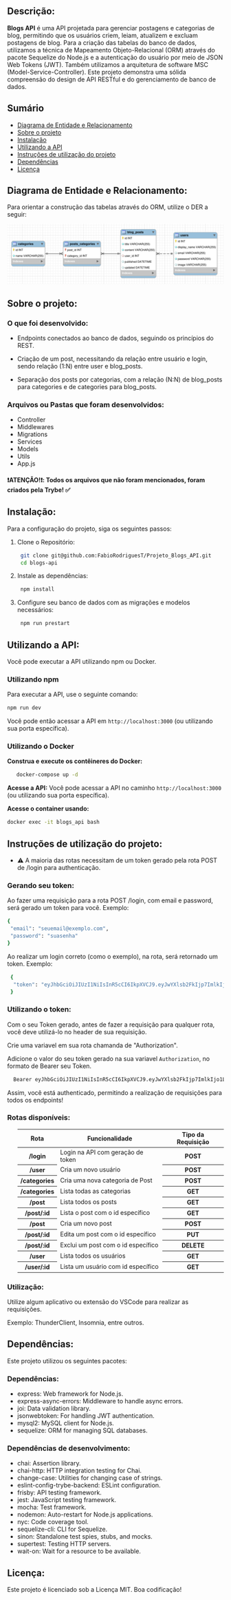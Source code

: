 ## Descrição:
**Blogs API** é uma API projetada para gerenciar postagens e categorias de blog, permitindo que os usuários criem, leiam, atualizem e excluam postagens de blog. 
Para a criação das tabelas do banco de dados, utilizamos a técnica de Mapeamento Objeto-Relacional (ORM) através do pacote Sequelize do Node.js e a autenticação do usuário por meio de JSON Web Tokens (JWT). 
Também utilizamos a arquitetura de software MSC (Model-Service-Controller). 
Este projeto demonstra uma sólida compreensão do design de API RESTful e do gerenciamento de banco de dados.


## Sumário
- [Diagrama de Entidade e Relacionamento](#Diagrama-de-Entidade-e-Relacionamento)
- [Sobre o projeto](#Sobre-o-projeto)
- [Instalação](#Instalação)
- [Utilizando a API](#Utilizando-a-API)
- [Instruções de utilização do projeto](#Instruções-de-utilização-do-projeto)
- [Dependências](#Dependências)
- [Licença](#Licença)



## Diagrama de Entidade e Relacionamento:
Para orientar a construção das tabelas através do ORM, utilize o DER a seguir:

 ![Diagrama de Entidade do Blogs-API](./blogs_api_database.png)

## Sobre o projeto:
### O que foi desenvolvido:

- Endpoints conectados ao banco de dados, seguindo os princípios do REST.

- Criação de um post, necessitando da relação entre usuário e login, sendo relação (1:N) entre user e blog_posts.
 
- Separação dos posts por categorias, com a relação (N:N) de blog_posts para categories e de categories para blog_posts.
 
### Arquivos ou Pastas que foram desenvolvidos:
- Controller
- Middlewares
- Migrations
- Services
- Models
- Utils
- App.js



#### :heavy_exclamation_mark:ATENÇÃO!:heavy_exclamation_mark:: Todos os arquivos que não foram mencionados, foram criados pela Trybe! :white_check_mark:

## Instalação:

Para a configuração do projeto, siga os seguintes passos:

<ol>
 <li>
  <p>Clone o Repositório:</p>

  ```bash
   git clone git@github.com:FabioRodriguesT/Projeto_Blogs_API.git
   cd blogs-api
  ``` 
 </li>
 <li>
  <p>Instale as dependências:</p>
  
  ```bash
   npm install
   ``` 
 </li>
 <li>
  <p>
   Configure seu banco de dados com as migrações e modelos necessários:
  </p>
  
  ```bash
   npm run prestart
   ```
 </li> 
</ol>

## Utilizando a API:

Você pode executar a API utilizando npm ou Docker.

### Utilizando npm

Para executar a API, use o seguinte comando:

```bash
npm run dev
```
Você pode então acessar a API em `http://localhost:3000` (ou utilizando sua porta específica).

### Utilizando o Docker


<strong>Construa e execute os contêineres do Docker:</strong>
  
```bash
   docker-compose up -d
```   

<strong>Acesse a API:</strong>  Você pode acessar a API no caminho `http://localhost:3000` (ou utilizando sua porta específica).

<strong>Acesse o container usando:</strong>  
```bash
docker exec -it blogs_api bash
```

## Instruções de utilização do projeto:
- ⚠️ A maioria das rotas necessitam de um token gerado pela rota POST de /login para authenticação.

### Gerando seu token:

Ao fazer uma requisição para a rota POST /login, com email e password, será gerado um token para você. Exemplo:

```bash
{
 "email": "seuemail@exemplo.com",
 "password": "suasenha"
}
```

Ao realizar um login correto (como o exemplo), na rota, será retornado um token. Exemplo:

```bash
 {
  "token": "eyJhbGciOiJIUzI1NiIsInR5cCI6IkpXVCJ9.eyJwYXlsb2FkIjp7ImlkIjo1LCJkaXNwbGF5TmFtZSI6InVzdWFyaW8gZGUgdGVzdGUiLCJlbWFpbCI6InRlc3RlQGVtYWlsLmNvbSIsImltYWdlIjoibnVsbCJ9LCJpYXQiOjE2MjAyNDQxODcsImV4cCI6MTYyMDY3NjE4N30.Roc4byj6mYakYqd9LTCozU1hd9k_Vw5I WKGL4hcCVG8"
 }
 ```

### Utilizando o token:
Com o seu Token gerado, antes de fazer a requisição para qualquer rota, você deve utilizá-lo no header de sua requisição.

Crie uma variavel em sua rota chamanda de "Authorization".
 
Adicione o valor do seu token gerado na sua variavel `Authorization`,  no formato de Bearer seu Token.
 
```bash
  Bearer eyJhbGciOiJIUzI1NiIsInR5cCI6IkpXVCJ9.eyJwYXlsb2FkIjp7ImlkIjo1LCJkaXNwbGF5TmFtZSI6InVzdWFyaW8gZGUgdGVzdGUiLCJlbWFpbCI6InRlc3RlQGVtYWlsLmNvbSIsImltYWdlIjoibnVsbCJ9LCJpYXQiOjE2MjAyNDQxODcsImV4cCI6MTYyMDY3NjE4N30.Roc4byj6mYakYqd9LTCozU1hd9k_Vw5IWKGL4hcCVG8
```
Assim, você está authenticado, permitindo a realização de requisições para todos os endpoints!


### Rotas disponíveis:
<ol>
 <table> 
  <thead>
   <th>Rota</th>
   <th>Funcionalidade</th>
   <th>Tipo da Requisição</th>
  </thead>
  <tbody>
   
   <tr>
    <th>/login</th>
    <td>Login na API com geração de token</td>
    <th>POST</th>
   </tr>
   
   <tr>
    <th>/user</th>
    <td>Cria um novo usuário</td>
    <th>POST</th>
   </tr>
   
   <tr>
    <th>/categories</th>
    <td>Cria uma nova categoria de Post</td>
    <th>POST</th>
   </tr>
  
   <tr>
    <th>/categories</th>
    <td>Lista todas as categorias</td>
    <th>GET</th>
   </tr>
  
   <tr>
    <th>/post</th>
    <td>Lista todos os posts</td>
    <th>GET</th>
   </tr> 
  
   <tr>
    <th>/post/:id</th>
    <td>Lista o post com o id específico</td>
    <th>GET</th>
   </tr>
  
   <tr>
    <th>/post</th>
    <td>Cria um novo post</td>
    <th>POST</th>
   </tr>
  
   <tr>
    <th>/post/:id</th>
    <td>Edita um post com o id específico</td>
    <th>PUT</th>
   </tr>
  
   <tr>
    <th>/post/:id</th>
    <td>Exclui um post com o id específico</td>
    <th>DELETE</th>
   </tr>
  
   <tr>
    <th>/user</th>
    <td>Lista todos os usuários</td>
    <th>GET</th>
   </tr>  
  
   <tr>
    <th>/user/:id</th>
    <td>Lista um usuário com id específico</td>
    <th>GET</th>
   </tr>
   
  </tbody>
 </table>
</ol>

### Utilização:

<p>Utilize algum aplicativo ou extensão do VSCode para realizar as requisições. </p>

<p> Exemplo: ThunderClient, Insomnia, entre outros.</p>

## Dependências:

Este projeto utilizou os seguintes pacotes:

### Dependências: ###
<ul> 
  <li>express: Web framework for Node.js.</li>
  <li>express-async-errors: Middleware to handle async errors.</li>
  <li>joi: Data validation library.</li>
  <li>jsonwebtoken: For handling JWT authentication.</li>
  <li>mysql2: MySQL client for Node.js.</li>
  <li>sequelize: ORM for managing SQL databases.</li> 
</ul>

### Dependências de desenvolvimento: ###
<ul>
  <li>chai: Assertion library.</li>
  <li>chai-http: HTTP integration testing for Chai.</li>
  <li>change-case: Utilities for changing case of strings.</li>
  <li>eslint-config-trybe-backend: ESLint configuration.</li>
  <li>frisby: API testing framework.</li>
  <li>jest: JavaScript testing framework.</li>
  <li>mocha: Test framework.</li>
  <li>nodemon: Auto-restart for Node.js applications.</li>
  <li>nyc: Code coverage tool.</li>
  <li>sequelize-cli: CLI for Sequelize.</li>
  <li>sinon: Standalone test spies, stubs, and mocks.</li>
  <li>supertest: Testing HTTP servers.</li>
  <li>wait-on: Wait for a resource to be available.</li>
</ul>

## Licença:

<p>Este projeto é licenciado sob a Licença MIT. Boa codificação!</p>



